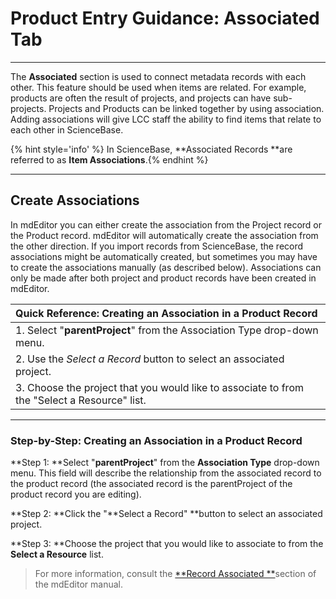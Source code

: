 # Product Entry Guidance: Associated Tab

---

The **Associated** section is used to connect metadata records with each other. This feature should be used when items are related. For example, products are often the result of projects, and projects can have sub-projects. Projects and Products can be linked together by using association. Adding associations will give LCC staff the ability to find items that relate to each other in ScienceBase.

{% hint style='info' %} In ScienceBase, **Associated Records **are referred to as **Item Associations**.{% endhint %}

---

## Create Associations

In mdEditor you can either create the association from the Project record or the Product record. mdEditor will automatically create the association from the other direction. If you import records from ScienceBase, the record associations might be automatically created, but sometimes you may have to create the associations manually \(as described below\). Associations can only be made after both project and product records have been created in mdEditor.

| Quick Reference: Creating an Association in a Product Record |
| :--- |
| 1. Select "**parentProject**" from the Association Type drop-down menu. |
| 2. Use the _Select a Record_ button to select an associated project. |
| 3. Choose the project that you would like to associate to from the "Select a Resource" list. |

---

### Step-by-Step: Creating an Association in a Product Record

**Step 1: **Select "**parentProject**" from the **Association Type** drop-down menu. This field will  describe the relationship from the associated record to the product record (the associated record is the parentProject of the product record you are editing).

**Step 2: **Click the "**Select a Record" **button to select an associated project.

**Step 3: **Choose the project that you would like to associate to from the **Select a Resource** list.


> For more information, consult the [**Record Associated **](https://adiwg.gitbooks.io/mdeditor/content/record/edit/record-associated.html)section of the mdEditor manual.



